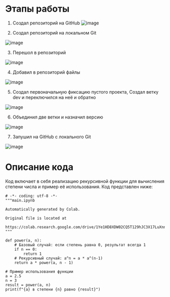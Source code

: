 # Этапы работы
1. Создал репозиторий на GitHub
![image](https://github.com/Vladislav789k/suib1/assets/71137501/a2e1f84b-bcba-4ae9-919a-99b5b149aa17)


2. Создал репозиторий на локальном Git

![image](https://github.com/Vladislav789k/suib1/assets/71137501/8da6a21a-ac4b-4ca3-be88-2d8fc5d34642)


3. Перешол в репозиторий

![image](https://github.com/Vladislav789k/suib1/assets/71137501/ec83ec3c-68ed-4d51-974a-e2b6486a1fd8)


4. Добавил в репозиторий файлы

![image](https://github.com/Vladislav789k/suib1/assets/71137501/f96565f8-f171-49f3-b834-13ea950a3244)


5. Создал первоначальную фиксацию пустого проекта, Создал ветку dev и переключился на неё и обратно

![image](https://github.com/Vladislav789k/suib1/assets/71137501/b29713ba-efed-4438-a129-1c70e38f45d5)

6. Объединил две ветки и назначил версию

![image](https://github.com/Vladislav789k/suib1/assets/71137501/e9e6a4f2-7455-43cf-9edf-a694fc5c3948)


7. Запушил на GitHub с локального Git

![image](https://github.com/Vladislav789k/suib1/assets/71137501/b81bba8f-4a78-407c-8a7d-bf6ce990ccf2)


# Описание кода 
Код включает в себя реализацию рекурсивной функции для вычисления степени числа и пример её использования. Код представлен ниже:
```
# -*- coding: utf-8 -*-
"""main.ipynb

Automatically generated by Colab.

Original file is located at
    https://colab.research.google.com/drive/1Ye1HD8XDW02CQ5T129hJC3X17LuXnnL9
"""

def power(a, n):
    # Базовый случай: если степень равна 0, результат всегда 1
    if n == 0:
        return 1
    # Рекурсивный случай: a^n = a * a^(n-1)
    return a * power(a, n - 1)

# Пример использования функции
a = 2.5
n = 3
result = power(a, n)
print(f"{a} в степени {n} равно {result}")
```
